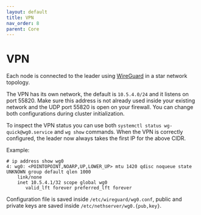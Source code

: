```yaml
---
layout: default
title: VPN
nav_order: 8
parent: Core
---
```


# VPN

Each node is connected to the leader using [WireGuard](https://www.wireguard.com/) in a star network topology.

The VPN has its own network, the default is `10.5.4.0/24` and it listens on port 55820.
Make sure this address is not already used inside your existing network and the UDP port 55820 is open on your firewall.
You can change both configurations during cluster initialization.

To inspect the VPN status you can use both `systemctl status wg-quick@wg0.service` and `wg show` commands.
When the VPN is correctly configured, the leader now always takes the first IP for the above CIDR.

Example:
```
# ip address show wg0
4: wg0: <POINTOPOINT,NOARP,UP,LOWER_UP> mtu 1420 qdisc noqueue state UNKNOWN group default qlen 1000
    link/none 
    inet 10.5.4.1/32 scope global wg0
       valid_lft forever preferred_lft forever
```

Configuration file is saved inside `/etc/wireguard/wg0.conf`, public and private keys are saved inside `/etc/nethserver/wg0.{pub,key}`.

